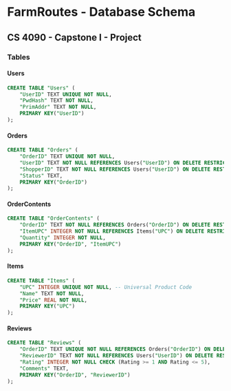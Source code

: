 # FarmRoutes - Database Schema

## CS 4090 - Capstone I - Project

### Tables

#### Users

```sql
CREATE TABLE "Users" (
    "UserID" TEXT UNIQUE NOT NULL,
    "PwdHash" TEXT NOT NULL,
    "PrimAddr" TEXT NOT NULL,
    PRIMARY KEY("UserID")
);
```

#### Orders

```sql
CREATE TABLE "Orders" (
    "OrderID" TEXT UNIQUE NOT NULL,
    "UserID" TEXT NOT NULL REFERENCES Users("UserID") ON DELETE RESTRICT,
    "ShopperID" TEXT NOT NULL REFERENCES Users("UserID") ON DELETE RESTRICT,
    "Status" TEXT,
    PRIMARY KEY("OrderID")
);
```

#### OrderContents

```sql
CREATE TABLE "OrderContents" (
    "OrderID" TEXT NOT NULL REFERENCES Orders("OrderID") ON DELETE RESTRICT,
    "ItemUPC" INTEGER NOT NULL REFERENCES Items("UPC") ON DELETE RESTRICT,
    "Quantity" INTEGER NOT NULL,
    PRIMARY KEY("OrderID", "ItemUPC")
);
```

#### Items

```sql
CREATE TABLE "Items" (
    "UPC" INTEGER UNIQUE NOT NULL, -- Universal Product Code
    "Name" TEXT NOT NULL,
    "Price" REAL NOT NULL,
    PRIMARY KEY("UPC")
);
```

#### Reviews

```sql
CREATE TABLE "Reviews" (
    "OrderID" TEXT UNIQUE NOT NULL REFERENCES Orders("OrderID") ON DELETE RESTRICT,
    "ReviewerID" TEXT NOT NULL REFERENCES Users("UserID") ON DELETE RESTRICT,
    "Rating" INTEGER NOT NULL CHECK (Rating >= 1 AND Rating <= 5),
    "Comments" TEXT,
    PRIMARY KEY("OrderID", "ReviewerID")
);
```